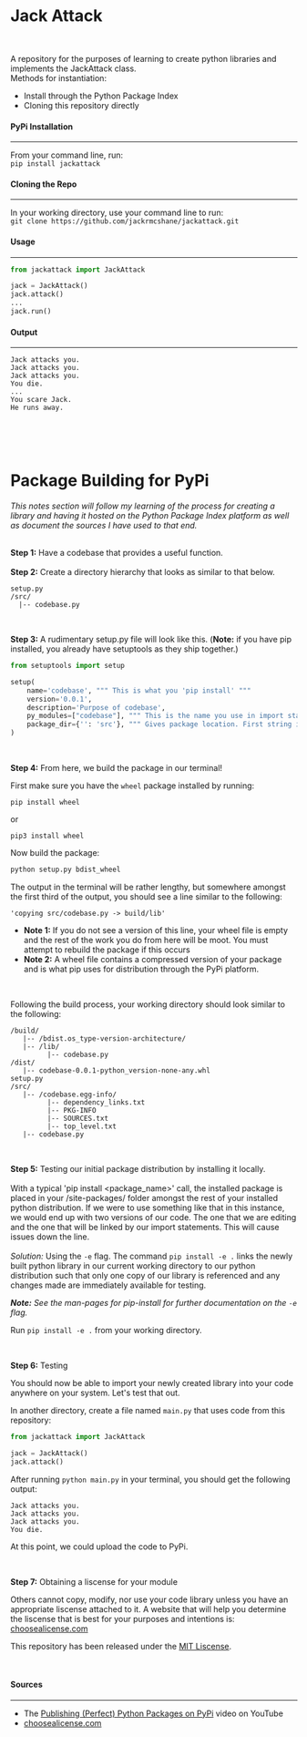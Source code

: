 # Jack Attack

<br>

A repository for the purposes of learning to create python libraries and implements the JackAttack class.
<br>
Methods for instantiation:
* Install through the Python Package Index
*  Cloning this repository directly


#### PyPi Installation
---
From your command line, run:
<br>
`pip install jackattack`

#### Cloning the Repo
---
In your working directory, use your command line to run:
<br>
`git clone https://github.com/jackrmcshane/jackattack.git`

#### Usage
---
```python
from jackattack import JackAttack

jack = JackAttack()
jack.attack()
...
jack.run()
```

#### Output
---
```
Jack attacks you.
Jack attacks you.
Jack attacks you.
You die.
...
You scare Jack.
He runs away.
```



<br> <br> <br>



# Package Building for PyPi
*This notes section will follow my learning of the process for creating a library and having it hosted on the Python Package Index platform as well as document the sources I have used to that end.*
<br><br>

**Step 1:** Have a codebase that provides a useful function.
<br><br>
**Step 2:** Create a directory hierarchy that looks as similar to that below.

```
setup.py
/src/
  |-- codebase.py
```

<br>

**Step 3:** A rudimentary setup.py file will look like this. (**Note:** if you have pip installed, you already have setuptools as they ship together.)

```python
from setuptools import setup

setup(
    name='codebase', """ This is what you 'pip install' """
    version='0.0.1',
    description='Purpose of codebase',
    py_modules=["codebase"], """ This is the name you use in import statement """
    package_dir={'': 'src'}, """ Gives package location. First string is path to package dir; second string is name of package dir. """
)
```

<br>

**Step 4:** From here, we build the package in our terminal!

First make sure you have the `wheel` package installed by running:

```
pip install wheel
```
or
```
pip3 install wheel
```

Now build the package:

```python
python setup.py bdist_wheel
```

The output in the terminal will be rather lengthy, but somewhere amongst the first third of the output, you should see a line similar to the following:

```
'copying src/codebase.py -> build/lib'
```

* **Note 1:** If you do not see a version of this line, your wheel file is empty and the rest of the work you do from here will be moot. You must attempt to rebuild the package if this occurs
* **Note 2:** A wheel file contains a compressed version of your package and is what pip uses for distribution through the PyPi platform.

<br>

Following the build process, your working directory should look similar to the following:

```
/build/
   |-- /bdist.os_type-version-architecture/
   |-- /lib/
         |-- codebase.py
/dist/
   |-- codebase-0.0.1-python_version-none-any.whl
setup.py
/src/
   |-- /codebase.egg-info/
         |-- dependency_links.txt
         |-- PKG-INFO
         |-- SOURCES.txt
         |-- top_level.txt
   |-- codebase.py
```
<br>

**Step 5:** Testing our initial package distribution by installing it locally.
<br><br>
With a typical 'pip install <package_name>' call, the installed package is placed in your /site-packages/ folder amongst the rest of your installed python distribution. If we were to use something like that in this instance, we would end up with two versions of our code. The one that we are editing and the one that will be linked by our import statements. This will cause issues down the line.
<br><br>
*Solution:* Using the `-e` flag. The command `pip install -e .` links the newly built python library in our current working directory to our python distribution such that only one copy of our library is referenced and any changes made are immediately available for testing.

_**Note:** See the man-pages for pip-install for further documentation on the `-e` flag._

Run `pip install -e .` from your working directory.


<br>

**Step 6:** Testing

You should now be able to import your newly created library into your code anywhere on your system. Let's test that out.

In another directory, create a file named `main.py` that uses code from this repository:
```python
from jackattack import JackAttack

jack = JackAttack()
jack.attack()
```

After running `python main.py` in your terminal, you should get the following output:
```
Jack attacks you.
Jack attacks you.
Jack attacks you.
You die.
```

At this point, we could upload the code to PyPi.

<br>

**Step 7:** Obtaining a liscense for your module

Others cannot copy, modify, nor use your code library unless you have an appropriate liscense attached to it. A website that will help you determine the liscense that is best for your purposes and intentions is: [choosealicense.com](https://www.choosealicense.com)

This repository has been released under the [MIT Liscense](https://choosealicense.com/licenses/mit/).



<br>

#### Sources
---
* The [Publishing (Perfect) Python Packages on PyPi](https://www.youtube.com/watch?v=GIF3LaRqgXo) video on YouTube
* [choosealicense.com](https://www.choosealicense.com)
